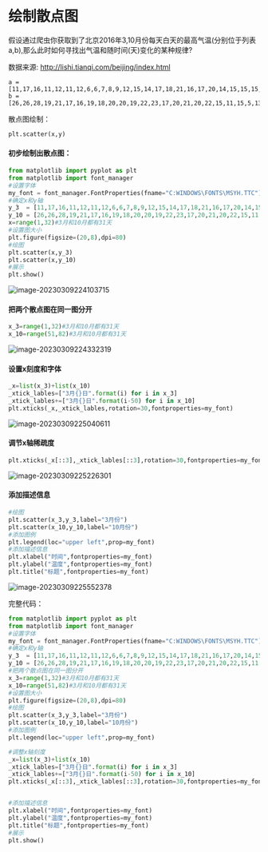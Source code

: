 # 绘制散点图

假设通过爬虫你获取到了北京2016年3,10月份每天白天的最高气温(分别位于列表a,b),那么此时如何寻找出气温和随时间(天)变化的某种规律?

数据来源: http://lishi.tianqi.com/beijing/index.html

```
a = [11,17,16,11,12,11,12,6,6,7,8,9,12,15,14,17,18,21,16,17,20,14,15,15,15,19,21,22,22,22,23]
b = [26,26,28,19,21,17,16,19,18,20,20,19,22,23,17,20,21,20,22,15,11,15,5,13,17,10,11,13,12,13,6]
```

散点图绘制：

```python
plt.scatter(x,y)
```

#### 初步绘制出散点图：

```python
from matplotlib import pyplot as plt
from matplotlib import font_manager
#设置字体
my_font = font_manager.FontProperties(fname="C:WINDOWS\FONTS\MSYH.TTC")
#确定x和y轴
y_3  = [11,17,16,11,12,11,12,6,6,7,8,9,12,15,14,17,18,21,16,17,20,14,15,15,15,19,21,22,22,22,23]
y_10 = [26,26,28,19,21,17,16,19,18,20,20,19,22,23,17,20,21,20,22,15,11,15,5,13,17,10,11,13,12,13,6]
x=range(1,32)#3月和10月都有31天
#设置图大小
plt.figure(figsize=(20,8),dpi=80)
#绘图
plt.scatter(x,y_3)
plt.scatter(x,y_10)
#展示
plt.show()
```

![image-20230309224103715](C:\Users\gaofan\AppData\Roaming\Typora\typora-user-images\image-20230309224103715.png)

#### 把两个散点图在同一图分开

```python
x_3=range(1,32)#3月和10月都有31天
x_10=range(51,82)#3月和10月都有31天
```

![image-20230309224332319](C:\Users\gaofan\AppData\Roaming\Typora\typora-user-images\image-20230309224332319.png)

#### 设置x刻度和字体

```python
_x=list(x_3)+list(x_10)
_xtick_lables=["3月{}日".format(i) for i in x_3]
_xtick_lables+=["3月{}日".format(i-50) for i in x_10]
plt.xticks(_x,_xtick_lables,rotation=30,fontproperties=my_font)
```

![image-20230309225040611](C:\Users\gaofan\AppData\Roaming\Typora\typora-user-images\image-20230309225040611.png)

#### 调节x轴稀疏度

```python
plt.xticks(_x[::3],_xtick_lables[::3],rotation=30,fontproperties=my_font)#取步长3
```

![image-20230309225226301](C:\Users\gaofan\AppData\Roaming\Typora\typora-user-images\image-20230309225226301.png)

#### 添加描述信息

```python
#绘图
plt.scatter(x_3,y_3,label="3月份")
plt.scatter(x_10,y_10,label="10月份")
#添加图例
plt.legend(loc="upper left",prop=my_font)
#添加描述信息
plt.xlabel("时间",fontproperties=my_font)
plt.ylabel("温度",fontproperties=my_font)
plt.title("标题",fontproperties=my_font)
```

![image-20230309225552378](C:\Users\gaofan\AppData\Roaming\Typora\typora-user-images\image-20230309225552378.png)

完整代码：

```python
from matplotlib import pyplot as plt
from matplotlib import font_manager
#设置字体
my_font = font_manager.FontProperties(fname="C:WINDOWS\FONTS\MSYH.TTC")
#确定x和y轴
y_3  = [11,17,16,11,12,11,12,6,6,7,8,9,12,15,14,17,18,21,16,17,20,14,15,15,15,19,21,22,22,22,23]
y_10 = [26,26,28,19,21,17,16,19,18,20,20,19,22,23,17,20,21,20,22,15,11,15,5,13,17,10,11,13,12,13,6]
#把两个散点图在同一图分开
x_3=range(1,32)#3月和10月都有31天
x_10=range(51,82)#3月和10月都有31天
#设置图大小
plt.figure(figsize=(20,8),dpi=80)
#绘图
plt.scatter(x_3,y_3,label="3月份")
plt.scatter(x_10,y_10,label="10月份")
#添加图例
plt.legend(loc="upper left",prop=my_font)

#调整x轴刻度
_x=list(x_3)+list(x_10)
_xtick_lables=["3月{}日".format(i) for i in x_3]
_xtick_lables+=["3月{}日".format(i-50) for i in x_10]
plt.xticks(_x[::3],_xtick_lables[::3],rotation=30,fontproperties=my_font)#取步长3


#添加描述信息
plt.xlabel("时间",fontproperties=my_font)
plt.ylabel("温度",fontproperties=my_font)
plt.title("标题",fontproperties=my_font)
#展示
plt.show()
```


